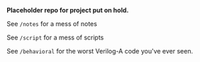 **Placeholder repo for project put on hold.**

See `/notes` for a mess of notes

See `/script` for a mess of scripts

See `/behavioral` for the worst Verilog-A code you've ever seen.
